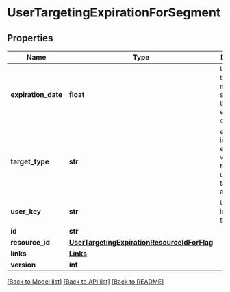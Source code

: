 # UserTargetingExpirationForSegment

## Properties
Name | Type | Description | Notes
------------ | ------------- | ------------- | -------------
**expiration_date** | **float** | Unix epoch time in milliseconds specifying the expiration date | [optional] 
**target_type** | **str** | either the included or excluded variation that the user is targeted on a segment | [optional] 
**user_key** | **str** | Unique identifier for the user | [optional] 
**id** | **str** |  | [optional] 
**resource_id** | [**UserTargetingExpirationResourceIdForFlag**](UserTargetingExpirationResourceIdForFlag.md) |  | [optional] 
**links** | [**Links**](Links.md) |  | [optional] 
**version** | **int** |  | [optional] 

[[Back to Model list]](../README.md#documentation-for-models) [[Back to API list]](../README.md#documentation-for-api-endpoints) [[Back to README]](../README.md)


